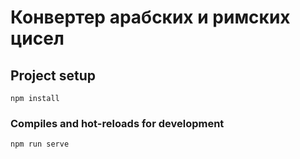 # Конвертер арабских и римских цисел

## Project setup
```
npm install
```
### Compiles and hot-reloads for development
```
npm run serve
```